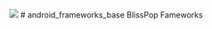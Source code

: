 <img src="https://raw.github.com/TeamBliss-LP/android/lp5.1/bliss-logo.png">
# android_frameworks_base
BlissPop Fameworks
